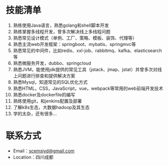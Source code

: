 # 

# 技能清单
1.   熟练使用Java语言，熟悉golang和shell脚本开发
2.   熟练掌握多线程开发，曾多次解决线上多线程问题
3.   熟悉常见设计模式（单例、工厂、策略、模板、装饰、代理等）
4.   熟悉主流web开发框架：springboot、mybatis、springmvc等
5.   熟悉常见的中间件，比如redis、xxl-job、rabbitmq、kafka、elasticsearch等
6.   熟悉微服务开发，dubbo、springcloud
7.   熟悉JVM，能使用jdk提供的常见工具（jstack、jmap、jstat）并曾多次对线上问题进行排查和提供解决方案
8.   熟悉Mysql，知道常见的SQL优化方式
9.   熟悉HTML，CSS，JavaScript，vue，webpack等常用的web前端开发技术
10.  熟悉docker及dockerfile的编写
11.  熟练使用git，和jenkins配置及部署
12.  了解k8s生态，大数据hadoop及其生态
13.  学的太杂，还有很多...

# 联系方式
- Email：scemsjyd@gmail.com
- Location：四川成都


